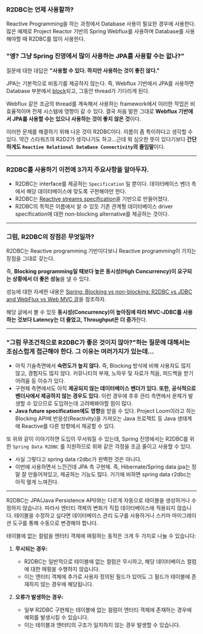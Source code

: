 ### **R2DBC는 언제 사용할까?**

Reactive Programming을 하는 과정에서 Database 사용이 필요한 경우에 사용한다. 많은 예제로 Project Reactor 기반의 Spring Webflux를 사용하며 Database를 사용해야할 때 R2DBC를 많이 사용한다.

### **"엥? 그냥 Spring 진영에서 많이 사용하는 JPA를 사용할 수는 없나?"**

질문에 대한 대답은 **"사용할 수 있다. 하지만 사용하는 것이 좋진 않다."**

JPA는 기본적으로 비동기를 제공하지 않는다. 즉, Webflux 기반에서 JPA를 사용하면 Database 부분에서 [block](블로킹&논블로킹)되고, 그동안 thread가 기다리게 된다.

Webflux 같은 조금의 thread를 계속해서 사용하는 framework에서 이러한 작업은 비효율적이며 전체 시스템에 영향이 갈 수 있다. 결국 처음 말한 그대로 **Webflux 기반에서 JPA를 사용할 수는 있으나 사용하는 것이 좋지 않은 것**이다.

이러한 문제를 해결하기 위해 나온 것이 R2DBC이다. 이름이 좀 특이하다고 생각할 수 있다. 약간 스타워즈의 R2D2가 생각나기도 하고...근데 뭐 심오한 뜻이 있다기보다 **간단하게도 `Reactive Relational DataBase Connectivity`의 줄임말**이다.

- - -
### R2DBC를 사용하기 이전에 **3가지 주요사항**을 알아두자.

- R2DBC는 interface를 제공하는 `Specification` 일 뿐이다. 데이터베이스 벤더 측에서 해당 데이터베이스에 맞도록 구현해야만 한다.
- R2DBC는 [Reactive streams specification](https://github.com/reactive-streams/reactive-streams-jvm/blob/v1.0.0/README.md#specification)을 기반으로 만들어졌다.
- R2DBC의 목적은 이름에서 알 수 있듯 기존 관계형 데이터베이스 driver specification에 대한 non-blocking alternative를 제공하는 것이다.

- - -
### 그럼, **R2DBC의 장점**은 무엇일까?

R2DBC는 Reactive programming 기반이다보니 Reactive programming이 가지는 장점을 그대로 갖는다.

즉, **Blocking programming일 때보다 높은 동시성(High Concurrency)이 요구되는 상황에서 더 좋은 성능**을 낼 수 있다.

성능에 대한 자세한 내용은 [Spring: Blocking vs non-blocking: R2DBC vs JDBC and WebFlux vs Web MVC 글](https://medium.com/oracledevs/spring-blocking-vs-non-blocking-r2dbc-vs-jdbc-and-webflux-vs-web-mvc-900d72ee19c1)을 참조하자.

해당 글에서 볼 수 있듯 **동시성(Concurrency)이 높아짐에 따라 MVC-JDBC를 사용하는 것보다 Latency는 더 줄었고, Throughput은 더 증가**한다.

- - -

### **"그럼 무조건적으로 R2DBC가 좋은 것이지 않아?"하는 질문에 대해서는 조심스럽게 접근**해야 한다. 그 이유는 여러가지가 있는데...

- 아직 기술측면에서 **숙련도가 높지 않다.** 즉, Blocking 방식에 비해 사용자도 많지 않고, 경험자도 많지 않다. 커뮤니티의 부재, 노하우 및 자료가 적음, 피드백을 받기 어려움 등 이슈가 있다.
- 구현체 측면에서도 아직 **제공되지 않는 데이터베이스 벤더가 있다. 또한, 공식적으로 벤더사에서 제공하지 않는 경우도 있다.** 이런 경우에 추후 관리 측면에서 문제가 발생할 수 있으므로 도입하는데 고려해봐야할 점이 많다.
- **Java future specification에도 영향**을 받을 수 있다. Project Loom이라고 하는 Blocking API에 반응성(Reactivity)을 가져오는 Java 프로젝트 등 Java 생태계에 Reactive를 다른 방향에서 제공할 수 있다.

또 위와 같이 이야기하면 도입이 무서워질 수 있는데, Spring 진영에서는 R2DBC를 위한 `Spring Data R2DBC` 를 지원하므로 위와 같은 걱정을 조금 줄이고 사용할 수 있다.

- 사실 그렇다고 spring data r2dbc가 완벽한 것은 아니다.
- 이번에 사용하면서 느낀건데 JPA 측 구현체. 즉, Hibernate/Spring data jpa는 정말 잘 만들어져있고, 제공하는 기능도 많다. 거기에 비하면 spring data r2dbc는 아직 멀게 느껴진다.
- - - 

R2DBC는 JPA(Java Persistence API)와는 다르게 자동으로 테이블을 생성하거나 수정하지 않습니다. 따라서 엔터티 객체의 변화가 직접 데이터베이스에 적용되지 않습니다. 테이블을 수정하고 싶다면 데이터베이스 관리 도구를 사용하거나 스키마 마이그레이션 도구를 통해 수동으로 변경해야 합니다.

테이블에 없는 컬럼을 엔터티 객체에 매핑하는 동작은 크게 두 가지로 나눌 수 있습니다:

1. **무시되는 경우:**
    
    - R2DBC는 일반적으로 테이블에 없는 컬럼은 무시하고, 해당 데이터베이스 컬럼에 대한 매핑을 수행하지 않습니다.
    - 이는 엔터티 객체에 추가로 사용자 정의된 필드가 있어도 그 필드가 테이블에 존재하지 않는 경우에 해당됩니다.
2. **오류가 발생하는 경우:**
    
    - 일부 R2DBC 구현체는 테이블에 없는 컬럼이 엔터티 객체에 존재하는 경우에 예외를 발생시킬 수 있습니다.
    - 이는 테이블과 엔터티의 구조가 일치하지 않는 경우 발생할 수 있습니다.